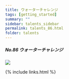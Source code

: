 ```yaml
---
title: ウォーターチャレンジ
tags: [getting_started]
summary: ""
sidebar: talents_sidebar
permalink: talents_86.html
folder: talents
---
```



##### No.86 ウォーターチャレンジ

![](https://yt3.ggpht.com/ytc/AKedOLTbCtN02EVfFE-YogZWgxCbRLhByR3LD-ACoef0xg=s176-c-k-c0x00ffffff-no-rj)






{% include links.html %}
